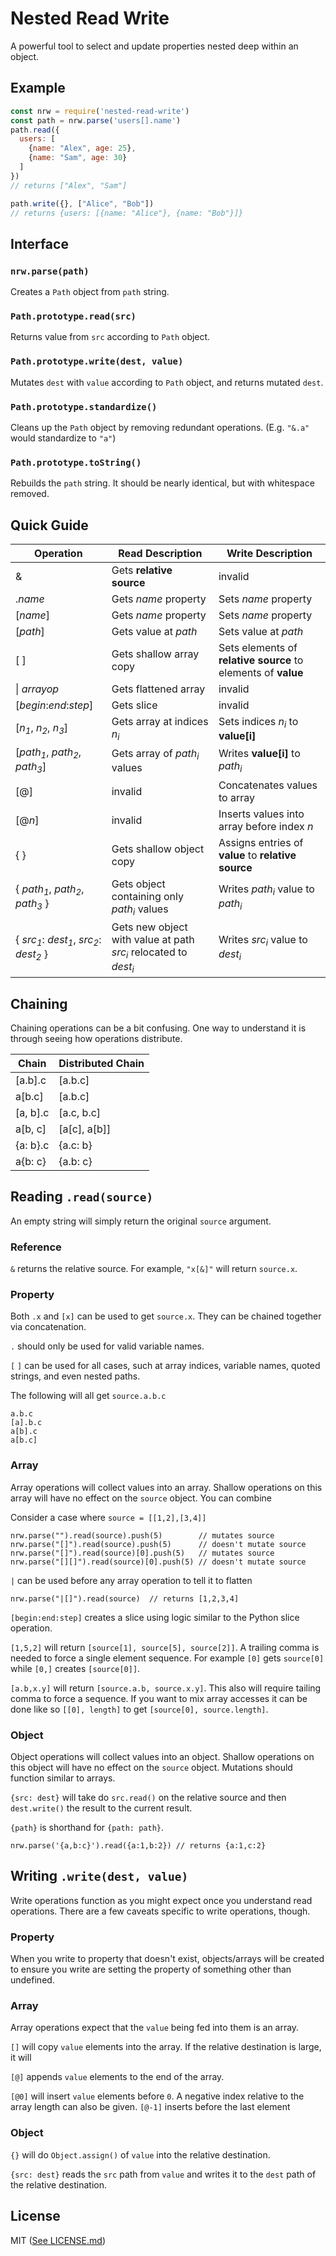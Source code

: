 # Nested Read Write
A powerful tool to select and update properties nested deep within an object.
## Example
```JavaScript
const nrw = require('nested-read-write')
const path = nrw.parse('users[].name')
path.read({
  users: [
    {name: "Alex", age: 25},
    {name: "Sam", age: 30}
  ]
})
// returns ["Alex", "Sam"]

path.write({}, ["Alice", "Bob"])
// returns {users: [{name: "Alice"}, {name: "Bob"}]}
```
## Interface
### `nrw.parse(path)`
Creates a `Path` object from `path` string.

### `Path.prototype.read(src)`
Returns value from `src` according to `Path` object.

### `Path.prototype.write(dest, value)`
Mutates `dest` with `value` according to `Path` object, and returns mutated `dest`.

### `Path.prototype.standardize()`
Cleans up the `Path` object by removing redundant operations.
(E.g. `"&.a"` would standardize to `"a"`)

### `Path.prototype.toString()`
Rebuilds the `path` string. It should be nearly identical, but with whitespace removed.

## Quick Guide

| Operation | Read Description | Write Description |
| - | - | - |
| & | Gets **relative source** | invalid |
| .*name* | Gets *name* property | Sets *name* property |
| [*name*] | Gets *name* property | Sets *name* property |
| [*path*] | Gets value at *path* | Sets value at *path* |
| [ ] | Gets shallow array copy | Sets elements of **relative source** to elements of **value** |
| &#124; *arrayop* | Gets flattened array | invalid |
| [*begin*:*end*:*step*] | Gets slice | invalid |
| [*n<sub>1</sub>*, *n<sub>2</sub>*, *n<sub>3</sub>*] | Gets array at indices *n<sub>i</sub>* | Sets indices *n<sub>i</sub>* to **value[i]** |
| [*path<sub>1</sub>*, *path<sub>2</sub>*, *path<sub>3</sub>*] | Gets array of *path<sub>i</sub>* values | Writes **value[i]** to *path<sub>i</sub>* |
| [@] | invalid | Concatenates values to array |
| [@*n*] | invalid | Inserts values into array before index *n* |
| { } | Gets shallow object copy | Assigns entries of **value** to **relative source** |
| { *path<sub>1</sub>*, *path<sub>2</sub>*, *path<sub>3</sub>* } | Gets object containing only *path<sub>i</sub>* values | Writes *path<sub>i</sub>* value to *path<sub>i</sub>* |
| { *src<sub>1</sub>*: *dest<sub>1</sub>*, *src<sub>2</sub>*: *dest<sub>2</sub>* } | Gets new object with value at path *src<sub>i</sub>* relocated to *dest<sub>i</sub>* | Writes *src<sub>i</sub>* value to *dest<sub>i</sub>* |
## Chaining
Chaining operations can be a bit confusing. One way to understand it is through seeing how operations distribute.

| Chain | Distributed Chain |
| - | - |
| [a.b].c | [a.b.c] |
| a[b.c] | [a.b.c] |
| [a, b].c | [a.c, b.c] |
| a[b, c] | [a[c], a[b]] |
| {a: b}.c | {a.c: b} |
| a{b: c} | {a.b: c} |
## Reading `.read(source)`
An empty string will simply return the original `source` argument.
### Reference
`&` returns the relative source. For example, `"x[&]"` will return `source.x`.
### Property
Both `.x` and `[x]` can be used to get `source.x`. They can be chained together via concatenation.

`.` should only be used for valid variable names.

`[` `]` can be used for all cases, such at array indices, variable names, quoted strings, and even nested paths.

The following will all get `source.a.b.c`
```
a.b.c
[a].b.c
a[b].c
a[b.c]
```
### Array
Array operations will collect values into an array. Shallow operations on this array will have no effect on the `source` object. You can combine

Consider a case where `source = [[1,2],[3,4]]`

```
nrw.parse("").read(source).push(5)        // mutates source
nrw.parse("[]").read(source).push(5)      // doesn't mutate source
nrw.parse("[]").read(source)[0].push(5)   // mutates source
nrw.parse("[][]").read(source)[0].push(5) // doesn't mutate source
```
`|` can be used before any array operation to tell it to flatten
```
nrw.parse("|[]").read(source)  // returns [1,2,3,4]
```
`[begin:end:step]` creates a slice using logic similar to the Python slice operation.

`[1,5,2]` will return `[source[1], source[5], source[2]]`. A trailing comma is needed to force a single element sequence. For example `[0]` gets `source[0]` while `[0,]` creates `[source[0]]`.

`[a.b,x.y]` will return `[source.a.b, source.x.y]`. This also will require tailing comma to force a sequence. If you want to mix array accesses it can be done like so `[[0], length]` to get `[source[0], source.length]`.
### Object
Object operations will collect values into an object. Shallow operations on this object will have no effect on the `source` object. Mutations should function similar to arrays.

`{src: dest}` will take do `src.read()` on the relative source and then `dest.write()` the result to the current result.

`{path}` is shorthand for `{path: path}`.
```
nrw.parse('{a,b:c}').read({a:1,b:2}) // returns {a:1,c:2}
```
## Writing `.write(dest, value)`
Write operations function as you might expect once you understand read operations. There are a few caveats specific to write operations, though.

### Property
When you write to property that doesn't exist, objects/arrays will be created to ensure you write are setting the property of something other than undefined.

### Array
Array operations expect that the `value` being fed into them is an array.

`[]` will copy `value` elements into the array. If the relative destination is large, it will

`[@]` appends `value` elements to the end of the array.

`[@0]` will insert `value` elements before `0`. A negative index relative to the array length can also be given. `[@-1]` inserts before the last element

### Object
`{}` will do `Object.assign()` of `value` into the relative destination.

`{src: dest}` reads the `src` path from `value` and writes it to the `dest` path of the relative destination.

## License
MIT \([See LICENSE.md](LICENSE.md)\)
